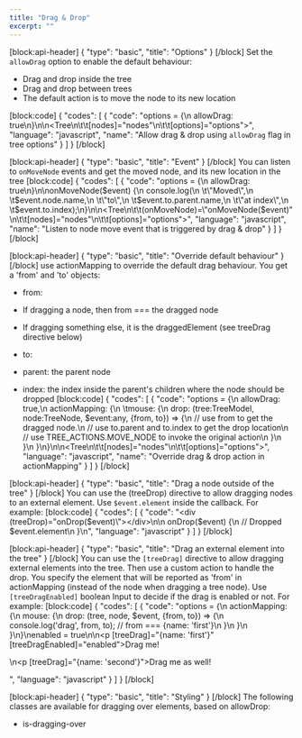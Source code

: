 ```yaml
---
title: "Drag & Drop"
excerpt: ""
---
```

[block:api-header]
{
  "type": "basic",
  "title": "Options"
}
[/block]
Set the `allowDrag` option to enable the default behaviour:
* Drag and drop inside the tree
* Drag and drop between trees
* The default action is to move the node to its new location

[block:code]
{
  "codes": [
    {
      "code": "options = {\n  allowDrag: true\n}\n\n<Tree\n\t\t[nodes]=\"nodes\"\n\t\t[options]=\"options\"></Tree>",
      "language": "javascript",
      "name": "Allow drag & drop using `allowDrag` flag in tree options"
    }
  ]
}
[/block]

[block:api-header]
{
  "type": "basic",
  "title": "Event"
}
[/block]
You can listen to `onMoveNode` events and get the moved node, and its new location in the tree
[block:code]
{
  "codes": [
    {
      "code": "options = {\n  allowDrag: true\n}\n\nonMoveNode($event) {\n  console.log(\n  \t\"Moved\",\n  \t$event.node.name,\n  \t\"to\",\n  \t$event.to.parent.name,\n  \t\"at index\",\n   \t$event.to.index);\n}\n\n<Tree\n\t\t(onMoveNode)=\"onMoveNode($event)\"\n\t\t[nodes]=\"nodes\"\n\t\t[options]=\"options\"></Tree>",
      "language": "javascript",
      "name": "Listen to node move event that is triggered by drag & drop"
    }
  ]
}
[/block]

[block:api-header]
{
  "type": "basic",
  "title": "Override default behaviour"
}
[/block]
use actionMapping to override the default drag behaviour.
You get a 'from' and 'to' objects:
- from:
-   If dragging a node, then from === the dragged node
-   If dragging something else, it is the draggedElement (see treeDrag directive below)

- to:
-   parent: the parent node
-   index: the index inside the parent's children where the node should be dropped
[block:code]
{
  "codes": [
    {
      "code": "options = {\n  allowDrag: true,\n  actionMapping: {\n  \tmouse: {\n      drop: (tree:TreeModel, node:TreeNode, $event:any, {from, to}) => {\n        // use from to get the dragged node.\n        // use to.parent and to.index to get the drop location\n        // use TREE_ACTIONS.MOVE_NODE to invoke the original action\n      }\n    }\n  }\n}\n\n<Tree\n\t\t[nodes]=\"nodes\"\n\t\t[options]=\"options\"></Tree>",
      "language": "javascript",
      "name": "Override drag & drop action in actionMapping"
    }
  ]
}
[/block]

[block:api-header]
{
  "type": "basic",
  "title": "Drag a node outside of the tree"
}
[/block]
You can use the (treeDrop) directive to allow dragging nodes to an external element.
Use `$event.element` inside the callback.
For example:
[block:code]
{
  "codes": [
    {
      "code": "<div (treeDrop)=\"onDrop($event)\"></div>\n\n  onDrop($event) {\n    // Dropped $event.element\n  }\n",
      "language": "javascript"
    }
  ]
}
[/block]

[block:api-header]
{
  "type": "basic",
  "title": "Drag an external element into the tree"
}
[/block]
You can use the `[treeDrag]` directive to allow dragging external elements into the tree.
Then use a custom action to handle the drop.
You specify the element that will be reported as 'from' in actionMapping (instead of the node when dragging a tree node).
Use `[treeDragEnabled]` boolean Input to decide if the drag is enabled or not.
For example:
[block:code]
{
  "codes": [
    {
      "code": "options = {\n  actionMapping: {\n    mouse: {\n      drop: (tree, node, $event, {from, to}) => {\n        console.log('drag', from, to); // from === {name: 'first'}\n      }\n    }\n  }\n}\nenabled = true\n\n<p [treeDrag]=\"{name: 'first'}\" [treeDragEnabled]=\"enabled\">Drag me!</p>\n<p [treeDrag]=\"{name: 'second'}\">Drag me as well!</p>",
      "language": "javascript"
    }
  ]
}
[/block]

[block:api-header]
{
  "type": "basic",
  "title": "Styling"
}
[/block]
The following classes are available for dragging over elements, based on allowDrop:
* is-dragging-over